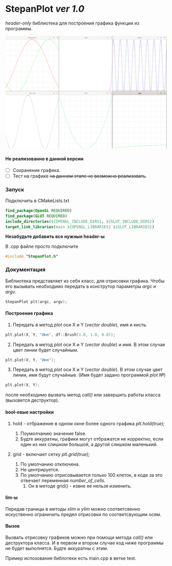 # StepanPlot *ver 1.0*

*header-only* библиотека для построения графика функции из программы. 

![](project/img/plot.png)

#### Не реализованно в данной версии

- [ ] Сохранение графика.
- [ ] Тест на графике ~~на данном этапе не возможно реализовать~~.

### Запуск

Подключить в CMakeLists.txt
```cmake
find_package(OpenGL REQUIRED)
find_package(GLUT REQUIRED)
include_directories(${OPENGL_INCLUDE_DIRS}, ${GLUT_INCLUDE_DIRS})
target_link_libraries(main ${OPENGL_LIBRARIES} ${GLUT_LIBRARIES})
```

**Незабудьте добавить все нужные header-ы**

В .cpp файле просто подключите

```c++
#include "StepanPlot.h"
```

### Документация

Библиотека представляет из себя класс, для отрисовки графика. Чтобы его вызывать 
необходимо передать в конструтор параметры *argc* и *argv*.

```c++
StepanPlot plt(argc, argv);
```

#### Построение графика

1. Передать в метод *plot* оси X и Y (*vector double*), имя и кисть.
```c++
plt.plot(X, Y, "Имя", df::Brush(1.0, 1.0, 0.0));
```
2. Передать в метод *plot* оси X и Y (*vector double*) и имя. 
В этом случае цвет линии будет случайным.
```c++
plt.plot(X, Y, "Имя");
```
3. Передать в метод *plot* оси X и Y (*vector double*).
В этом случае цвет линии, имя будут случайные. (Имя будет задано программой *plot №*)
```c++
plt.plot(X, Y);
```

после необходимо вызвать метод *call()* или завершить работы класса (вызовется деструктор).

#### bool-евые настройки

1. hold - отбражение в одном окне более одного графика *plt.hold(true);*
    1. Поумолчанию значение false.
    2. Будте аккуратны, графики могут отбражатся не корректно, если один из них слишком большой, а другой слишком маленький.

2. grid - включает сетку *plt.grid(true);*
    1. По умолчанию отключена.
    2. Не центрируется.
    3. По умолчанию отрисовывается только 100 клеток, в коде за это отвечает переменная *number_of_cells*.
       1. Он в методе grid() - извне ее нельзя изменить.

#### lim-ы

Передав границы в методы *xlim* и *ylim* можно соответсвенно искуственно ограничить предел отрисовки по соответсвующим осям.

#### Вызов 

Вызвать отрисовку графиков можно при помощи метода *call()* или деструктора класса. 
И в первом и втором случае код ниже программы не будет выполнятся.
Будте аккуратны с этим.

Пример испозования библотеки есть main.cpp в ветке test.